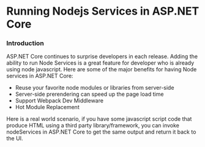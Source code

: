 # Running Nodejs Services in ASP.NET Core
### Introduction
ASP.NET Core continues to surprise developers in each release. Adding the ability to run Node Services is a great feature for developer who is already using node javascript. Here are some of the major benefits for having Node services in ASP.NET Core:
- Reuse your favorite node modules or libraries from server-side
- Server-side prerendering can speed up the page load time
- Support Webpack Dev Middleware
- Hot Module Replacement

Here is a real world scenario, if you have some javascript script code that produce HTML using a third party library/framework, you can invoke nodeServices in ASP.NET Core to get the same output and return it back to the UI.
